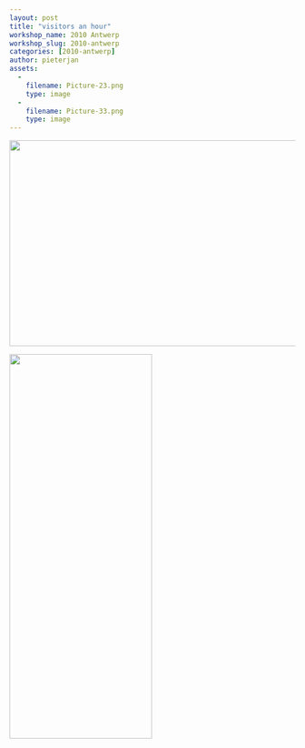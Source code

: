 ```yaml
---
layout: post
title: "visitors an hour"
workshop_name: 2010 Antwerp
workshop_slug: 2010-antwerp
categories: [2010-antwerp]
author: pieterjan 
assets:
  -
    filename: Picture-23.png
    type: image
  -
    filename: Picture-33.png
    type: image
---
```

<img class="alignnone size-large wp-image-202" src="http://workshops.nodebox.net/2010-2/wp-content/uploads/2010/02/Picture-23-1024x517.png" alt="" width="717" height="362" />

<a href="http://workshops.nodebox.net/2010-2/wp-content/uploads/2010/02/Picture-33.png"><img class="alignnone size-full wp-image-206" src="http://workshops.nodebox.net/2010-2/wp-content/uploads/2010/02/Picture-33.png" alt="" width="251" height="676" /></a>
